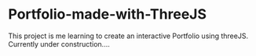 # Portfolio-made-with-ThreeJS
This project is me learning to create an interactive Portfolio using threeJS. Currently under construction....
